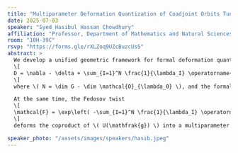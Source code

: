 ```yaml
---
title: "Multiparameter Deformation Quantization of Coadjoint Orbits Tuned to the Unitary Dual"
date: 2025-07-03
speaker: "Syed Hasibul Hassan Chowdhury"
affiliation: "Professor, Department of Mathematics and Natural Sciences, BRAC University"
room: "10H-39C"
rsvp: "https://forms.gle/rXLZoq9UZcBuzcUs5"
abstract: >
  We develop a unified geometric framework for formal deformation quantization of coadjoint orbits of a Lie group \( G \) with Lie algebra \( \mathfrak{g} \), in which the \emph{internal} deformation parameters themselves range over the unitary dual \( \widehat{G} \). For each coadjoint orbit \( \mathcal{O}_{\lambda_0} \subset \mathfrak{g}^* \), the dual vector space of the Lie algebra \( \mathfrak{g} \), one constructs a Fedosov-type flat connection on the analogue of the single-parameter Weyl algebra bundle
  \[
  D = \nabla - \delta + \sum_{I=1}^N \frac{1}{\lambda_I} \operatorname{ad}(r_I),
  \]
  where \( N = \dim G - \dim \mathcal{O}_{\lambda_0} \), and the formal variables \( \lambda = (\lambda_1, \dots, \lambda_N) \in \widehat{G} \) label transverse directions to the orbit. We call the underlying bundle a \( \mathfrak{g}[[\lambda]] \)-bundle. Imposing holonomy quantization on the \emph{compactified parameter torus} forces \( \lambda \) to lie in the discrete set of actual unitary parameters, so that the resulting star product algebra \( C^\infty(\mathcal{O}_{\lambda_0})[[\lambda]], *_\lambda \) specializes—without additional projection—to the matrix algebra of the corresponding genuine irreducible representation of \( G \).

  At the same time, the Fedosov twist
  \[
  \mathcal{F} = \exp\left( -\sum_{I=1}^N \frac{1}{\lambda_I} \operatorname{ad}(r_I) \right)
  \]
  deforms the coproduct of \( U(\mathfrak{g}) \) into a multiparameter quantum group \( U_\lambda(\mathfrak{g}) \), and one checks that \( C^\infty(\mathcal{O}_{\lambda_0})[[\lambda]] \) becomes a natural \( U_\lambda(\mathfrak{g}) \)-module algebra. Our construction thus marries three pillars—symplectic geometry, Hopf-algebra deformation, and exact matching to the group’s unirreps—into a single, coherent deformation-quantization picture.

speaker_photo: "/assets/images/speakers/hasib.jpeg"
---
```

